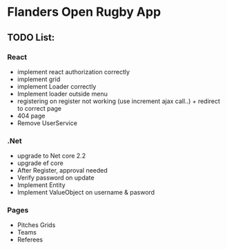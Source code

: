 # Flanders Open Rugby App

## TODO List: ##

### React ###
- implement react authorization correctly
- implement grid
- implement Loader correctly
- Implement loader outside menu
- registering on register not working (use increment ajax call..) + redirect to correct page
- 404 page
- Remove UserService

### .Net ###
- upgrade to Net core 2.2
- upgrade ef core
- After Register, approval needed
- Verify password on update
- Implement Entity
- Implement ValueObject on username & pasword

### Pages ###
- Pitches Grids
- Teams
- Referees